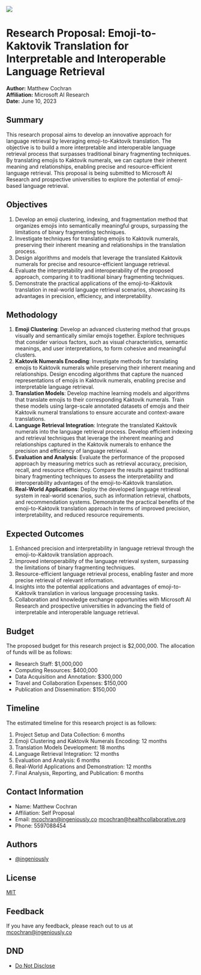 [![](https://mermaid.ink/img/pako:eNrtWl1rG0cU_SvDFL3JZmdmP7Qq9KHyYoJdCLafWpVlq53KW612xWqVRHH8ECilLSZpkxSSQjAUF0rf-lL6e_IH2p_Q-VCkma0EuU8xZTHGvufemXtmjq3lcPcCj8qU4z4eV8nsHJ19PCwQkt_RZ0McTcuvssNkytEgT-bzIf5cZdDe3kePhjiOsyKr43iIH6E7R6L8jgizJM8ecsSLUbWc1VlZxBO-REmRorHYJ87LcWOXeZ1UdSyTcp_TQ7HPqYTQoYKsWrE6nlU8zUZyZ1l_fFfUH5djdNeArTVpNp_lyVJ1iCs-X-T1XK48OBErD3RS9UInb5PW-lFZ3OOCIZd3EddlPEkmdXkvm8TiUPJw98sqVTsO5B0MdDlSV4fqEh2tytUdHK3LrR51lY3HvIpHSZ7LK8pGcr-zY7HfmU6hgUihY51Sa-eLL7RkqpNExH5ErPjn-uX3qxqBUI083iBMI99sEFcj1xvE08iLDeJr5JcNEmjkxw3S08gPGyTUyJ8rhBep_DE4kucWbM2AmgEzA9cMPDPwzSAwg54ZhDI4Ozaavg2oGTAzcM3AMwPfDAIz6JmBahqRlcKh05GS6oYRbaCqc8QaqKIQuQ1UcYm8BqpIRX4DVeyioIEqmlGvgWq-4Qo9EX-t5VQlyK4E3ZVguxLuroS3K-HvSgS7Eup0eVZMTutlzpGD5nVVTnj_A8pHaUC6Oty7n6X1eZ_OHnxo1xNgPQXWM2C9C6z3gPU-sD4A1veA9SFUL7DAUIUJVGIC1ZhARSZQlQlUZgLVmUCFJlClKVRpCv5fhipNoUpTqNIUqjSFKk2hSlOo0hSqNIMqzaBKM_DHNlRpBlWaQZVmUKUZVGkGVZq9m9KttfgfW4s3r2_-_utp01y8-LVpLq6um-biyW9Nc_HqadNcPPu9aS6e_7xBiKOgm9cGpHk_-c6ANPGrPwxIm6JXVwYkib95-dg6DFkZo68NyP_PxRDN_sawT0TTv_rWgDT_Zz8ZN-qoC3x-C-zSuqljRRYHYpEgFgti0SAWD2IRIRYTYlEhFhfqvDcjt25qU7A4EIsEsVgQiwaxeBCLCLGYEIsKsbjo62itTmt1WqvTWp3W6rRWp7U6t83qGE83qNIuVGkXqrQLfkJDlXa91hC2s6Z21nRrZ02-t23W5PvbZk1-uG3WFHjbZk09791nTSHtbBk0hayzZcoUup0tI6bQOsUatU6xRoNOO1lq7db7slvyC3fxlFfTJEtxH1-oFy5wfc7lI6gvfs2z8Xk9xMPiUhQmi7o8XRYj3P8yyee8ixezNKn5QZaIT-RpA43SrC6rNThLik_LUhTV1UKHuH-BH-D-HqXhvhsE1GHMD4nr-LSLl7gf-vu0x1jPp8xx_V7gXXbxQ7UD2Xd9lziO4zoBC7yQki7mqtsn-vUR9RbJ5b8fcA3G?type=png)](https://mermaid.live/edit#pako:eNrtWl1rG0cU_SvDFL3JZmdmP7Qq9KHyYoJdCLafWpVlq53KW612xWqVRHH8ECilLSZpkxSSQjAUF0rf-lL6e_IH2p_Q-VCkma0EuU8xZTHGvufemXtmjq3lcPcCj8qU4z4eV8nsHJ19PCwQkt_RZ0McTcuvssNkytEgT-bzIf5cZdDe3kePhjiOsyKr43iIH6E7R6L8jgizJM8ecsSLUbWc1VlZxBO-REmRorHYJ87LcWOXeZ1UdSyTcp_TQ7HPqYTQoYKsWrE6nlU8zUZyZ1l_fFfUH5djdNeArTVpNp_lyVJ1iCs-X-T1XK48OBErD3RS9UInb5PW-lFZ3OOCIZd3EddlPEkmdXkvm8TiUPJw98sqVTsO5B0MdDlSV4fqEh2tytUdHK3LrR51lY3HvIpHSZ7LK8pGcr-zY7HfmU6hgUihY51Sa-eLL7RkqpNExH5ErPjn-uX3qxqBUI083iBMI99sEFcj1xvE08iLDeJr5JcNEmjkxw3S08gPGyTUyJ8rhBep_DE4kucWbM2AmgEzA9cMPDPwzSAwg54ZhDI4Ozaavg2oGTAzcM3AMwPfDAIz6JmBahqRlcKh05GS6oYRbaCqc8QaqKIQuQ1UcYm8BqpIRX4DVeyioIEqmlGvgWq-4Qo9EX-t5VQlyK4E3ZVguxLuroS3K-HvSgS7Eup0eVZMTutlzpGD5nVVTnj_A8pHaUC6Oty7n6X1eZ_OHnxo1xNgPQXWM2C9C6z3gPU-sD4A1veA9SFUL7DAUIUJVGIC1ZhARSZQlQlUZgLVmUCFJlClKVRpCv5fhipNoUpTqNIUqjSFKk2hSlOo0hSqNIMqzaBKM_DHNlRpBlWaQZVmUKUZVGkGVZq9m9KttfgfW4s3r2_-_utp01y8-LVpLq6um-biyW9Nc_HqadNcPPu9aS6e_7xBiKOgm9cGpHk_-c6ANPGrPwxIm6JXVwYkib95-dg6DFkZo68NyP_PxRDN_sawT0TTv_rWgDT_Zz8ZN-qoC3x-C-zSuqljRRYHYpEgFgti0SAWD2IRIRYTYlEhFhfqvDcjt25qU7A4EIsEsVgQiwaxeBCLCLGYEIsKsbjo62itTmt1WqvTWp3W6rRWp7U6t83qGE83qNIuVGkXqrQLfkJDlXa91hC2s6Z21nRrZ02-t23W5PvbZk1-uG3WFHjbZk09791nTSHtbBk0hayzZcoUup0tI6bQOsUatU6xRoNOO1lq7db7slvyC3fxlFfTJEtxH1-oFy5wfc7lI6gvfs2z8Xk9xMPiUhQmi7o8XRYj3P8yyee8ixezNKn5QZaIT-RpA43SrC6rNThLik_LUhTV1UKHuH-BH-D-HqXhvhsE1GHMD4nr-LSLl7gf-vu0x1jPp8xx_V7gXXbxQ7UD2Xd9lziO4zoBC7yQki7mqtsn-vUR9RbJ5b8fcA3G)
# Research Proposal: Emoji-to-Kaktovik Translation for Interpretable and Interoperable Language Retrieval

**Author:** Matthew Cochran  
**Affiliation:** Microsoft AI Research  
**Date:** June 10, 2023

## Summary

This research proposal aims to develop an innovative approach for language retrieval by leveraging emoji-to-Kaktovik translation. The objective is to build a more interpretable and interoperable language retrieval process that surpasses traditional binary fragmenting techniques. By translating emojis to Kaktovik numerals, we can capture their inherent meaning and relationships, enabling precise and resource-efficient language retrieval. This proposal is being submitted to Microsoft AI Research and prospective universities to explore the potential of emoji-based language retrieval.

## Objectives

1. Develop an emoji clustering, indexing, and fragmentation method that organizes emojis into semantically meaningful groups, surpassing the limitations of binary fragmenting techniques.
2. Investigate techniques for translating emojis to Kaktovik numerals, preserving their inherent meaning and relationships in the translation process.
3. Design algorithms and models that leverage the translated Kaktovik numerals for precise and resource-efficient language retrieval.
4. Evaluate the interpretability and interoperability of the proposed approach, comparing it to traditional binary fragmenting techniques.
5. Demonstrate the practical applications of the emoji-to-Kaktovik translation in real-world language retrieval scenarios, showcasing its advantages in precision, efficiency, and interpretability.

## Methodology

1. **Emoji Clustering**: Develop an advanced clustering method that groups visually and semantically similar emojis together. Explore techniques that consider various factors, such as visual characteristics, semantic meanings, and user interpretations, to form cohesive and meaningful clusters.
2. **Kaktovik Numerals Encoding**: Investigate methods for translating emojis to Kaktovik numerals while preserving their inherent meaning and relationships. Design encoding algorithms that capture the nuanced representations of emojis in Kaktovik numerals, enabling precise and interpretable language retrieval.
3. **Translation Models**: Develop machine learning models and algorithms that translate emojis to their corresponding Kaktovik numerals. Train these models using large-scale annotated datasets of emojis and their Kaktovik numeral translations to ensure accurate and context-aware translations.
4. **Language Retrieval Integration**: Integrate the translated Kaktovik numerals into the language retrieval process. Develop efficient indexing and retrieval techniques that leverage the inherent meaning and relationships captured in the Kaktovik numerals to enhance the precision and efficiency of language retrieval.
5. **Evaluation and Analysis**: Evaluate the performance of the proposed approach by measuring metrics such as retrieval accuracy, precision, recall, and resource efficiency. Compare the results against traditional binary fragmenting techniques to assess the interpretability and interoperability advantages of the emoji-to-Kaktovik translation.
6. **Real-World Applications**: Deploy the developed language retrieval system in real-world scenarios, such as information retrieval, chatbots, and recommendation systems. Demonstrate the practical benefits of the emoji-to-Kaktovik translation approach in terms of improved precision, interpretability, and reduced resource requirements.

## Expected Outcomes

1. Enhanced precision and interpretability in language retrieval through the emoji-to-Kaktovik translation approach.
2. Improved interoperability of the language retrieval system, surpassing the limitations of binary fragmenting techniques.
3. Resource-efficient language retrieval process, enabling faster and more precise retrieval of relevant information.
4. Insights into the potential applications and advantages of emoji-to-Kaktovik translation in various language processing tasks.
5. Collaboration and knowledge exchange opportunities with Microsoft AI Research and prospective universities in advancing the field of interpretable and interoperable language retrieval.

## Budget

The proposed budget for this research project is $2,000,000. The allocation of funds will be as follows:

- Research Staff: $1,000,000
- Computing Resources: $400,000
- Data Acquisition and Annotation: $300,000
- Travel and Collaboration Expenses: $150,000
- Publication and Dissemination: $150,000

## Timeline

The estimated timeline for this research project is as follows:

1. Project Setup and Data Collection: 6 months
2. Emoji Clustering and Kaktovik Numerals Encoding: 12 months
3. Translation Models Development: 18 months
4. Language Retrieval Integration: 12 months
5. Evaluation and Analysis: 6 months
6. Real-World Applications and Demonstration: 12 months
7. Final Analysis, Reporting, and Publication: 6 months

## Contact Information

- Name: Matthew Cochran
- Affiliation: Self Proposal
- Email: mcochran@ingeniously.co <or> mcochran@healthcollaborative.org
- Phone: 5597088454

## Authors

- [@ingeniously](https://www.github.com/ingeniously)


## License

[MIT](https://choosealicense.com/licenses/mit/)


## Feedback

If you have any feedback, please reach out to us at mcochran@ingeniously.co


## DND
- [Do Not Disclose](formswift.com/self-serve-recipient-builder?documentType=ct-B4xeaFmL9W9xc3SfNPKaa2JMsdHcGFHd)
